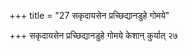 +++
title = "27 सकृदायसेन प्रच्छिद्यानडुहे गोमये"

+++
सकृदायसेन प्रच्छिद्यानडुहे गोमये केशान् कुर्यात् २७